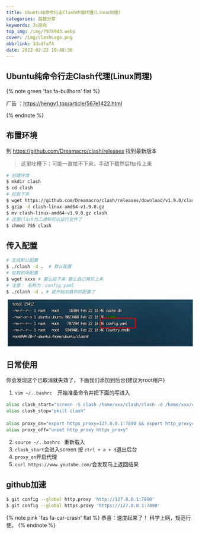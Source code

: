 ```yaml
---
title: Ubuntu纯命令行走Clash终端代理(Linux同理)
categories: 捣鼓分享
keywords: Js逆向
top_img: /img/7978943.webp
cover: /img/clashLogo.png
abbrlink: 3dadfa74
date: 2022-02-22 19:48:30
---
```


## Ubuntu纯命令行走Clash代理(Linux同理)

{% note green 'fas fa-bullhorn' flat %}

广告 ：https://hengy1.top/article/567e1422.html

{% endnote %}

## 布置环境 

到 https://github.com/Dreamacro/clash/releases 找到最新版本

> 这里吐槽下：可能一直拉不下来，手动下载然后ftp传上来

```bash
# 创建环境
$ mkdir clash
$ cd clash
# 拉取下来
$ wget https://github.com/Dreamacro/clash/releases/download/v1.9.0/clash-linux-amd64-v1.9.0.gz
$ gzip -d clash-linux-amd64-v1.9.0.gz
$ mv clash-linux-amd64-v1.9.0.gz clash
# 这里clash为二进制可以运行文件了
$ chmod 755 clash
```

##  传入配置

```bash
# 生成默认配置
$ ./clash -d .  # 默认配置
# 拉取机场配置
$ wget xxxx # 要么拉下来 要么自己拷贝上来
# 注意： 名称为：config.yaml
$ ./clash -d . # 就开始加载你的配置了
```

<img src="/img/mics/image-20220222194004626.webp" alt="image-20220222194004626" style="zoom:85%;" />

##  日常使用

你会发现这个已取消就失效了，下面我们添加到后台(建议为root用户)

1. `vim ~/..bashrc  `开始准备命令并把下面的写进入

```bash
alias clash_start="screen -S clash /home/xxx/clash/clash -d /home/xxx/clash/"
alias clash_stop="pkill clash"

alias proxy_on="export https_proxy=127.0.0.1:7890 && export http_proxy=127.0.0.1:7890"
alias proxy_off="unset http_proxy https_proxy"
```

2. `source ~/..bashrc ` 重新载入
3. `clash_start`会进入screen 按 `ctrl + a + d`退出后台
4. `proxy_on`开启代理
5. `curl https://www.youtube.com/`会发现马上返回结果

##  github加速

```bash
$ git config --global http.proxy 'http://127.0.0.1:7890'
$ git config --global https.proxy 'https://127.0.0.1:7890'
```

{% note pink 'fas fa-car-crash' flat %}
恭喜：速度起来了！
科学上网，规范行使。
{% endnote %}